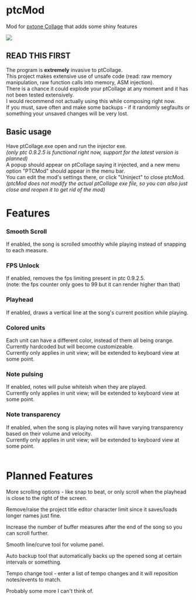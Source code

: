 # ptcMod
Mod for [pxtone Collage](https://pxtone.org/downloads/) that adds some shiny features

![](../media/sample.png?raw=true)

## READ THIS FIRST
The program is **extremely** invasive to ptCollage.<br>
This project makes extensive use of unsafe code (read: raw memory manipulation, raw function calls into memory, ASM injection).<br>
There is a chance it could explode your ptCollage at any moment and it has not been tested extensively.<br>
I would recommend not actually using this while composing right now.<br>
If you must, save often and make some backups - if it randomly segfaults or something your unsaved changes will be very lost.

## Basic usage
Have ptCollage.exe open and run the injector exe.<br>
*(only ptc 0.9.2.5 is functional right now, support for the latest version is planned)<br>*
A popup should appear on ptCollage saying it injected, and a new menu option "PTCMod" should appear in the menu bar.<br>
You can edit the mod's settings there, or click "Uninject" to close ptcMod.<br>
*(ptcMod does not modify the actual ptCollage exe file, so you can also just close and reopen it to get rid of the mod)*

# Features
### Smooth Scroll
If enabled, the song is scrolled smoothly while playing instead of snapping to each measure.

### FPS Unlock
If enabled, removes the fps limiting present in ptc 0.9.2.5.<br>
(note: the fps counter only goes to 99 but it can render higher than that)

### Playhead
If enabled, draws a vertical line at the song's current position while playing.

### Colored units
Each unit can have a different color, instead of them all being orange.<br>
Currently hardcoded but will become customizeable.<br>
Currently only applies in unit view; will be extended to keyboard view at some point.

### Note pulsing
If enabled, notes will pulse whiteish when they are played.<br>
Currently only applies in unit view; will be extended to keyboard view at some point.

### Note transparency
If enabled, when the song is playing notes will have varying transparency based on their volume and velocity.<br>
Currently only applies in unit view; will be extended to keyboard view at some point.
<br><br>

# Planned Features
More scrolling options - like snap to beat, or only scroll when the playhead is close to the right of the screen.

Remove/raise the project title editor character limit since it saves/loads longer names just fine.

Increase the number of buffer measures after the end of the song so you can scroll further.

Smooth line/curve tool for volume panel.

Auto backup tool that automatically backs up the opened song at certain intervals or something.

Tempo change tool - enter a list of tempo changes and it will reposition notes/events to match.

Probably some more I can't think of.
